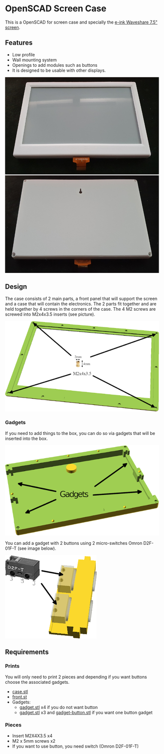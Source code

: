 # OpenSCAD Screen Case

This is a OpenSCAD for screen case and specially the [e-ink Waveshare 7.5" screen](https://www.waveshare.com/product/displays/e-paper/7.5inch-e-paper.htm).

## Features

* Low profile
* Wall mounting system
* Openings to add modules such as buttons
* It is designed to be usable with other displays.

![Photo of front](images/front.jpg)
![Photo of back](images/back.jpg)

## Design

The case consists of 2 main parts, a front panel that will support the screen and a case that will contain the electronics.
The 2 parts fit together and are held together by 4 screws in the corners of the case.
The 4 M2 screws are screwed into M2x4x3.5 inserts (see picture).

![Photo of inserts position](images/front-back.png)

### Gadgets

If you need to add things to the box, you can do so via gadgets that will be inserted into the box.

![Gadgets case](images/case.png)

You can add a gadget with 2 buttons using 2 micro-switches Omron D2F-01F-T (see image below).

![Photo of switch gadget](images/gadget-switch.png)

## Requirements

### Prints

You will only need to print 2 pieces and depending if you want buttons choose the associated gadgets.

* [case.stl](stl/case.stl)
* [front.st](stl/front.stl)
* Gadgets:
  * [gadget.stl](stl/gadget.stl) x4 if you do not want button
  * [gadget.stl](stl/gadget.stl) x3 and [gadget-button.stl](stl/gadget-button.stl) if you want one button gadget

### Pieces

* Insert M2X4X3.5 x4
* M2 x 5mm screws x2
* If you want to use button, you need switch (Omron D2F-01F-T)
